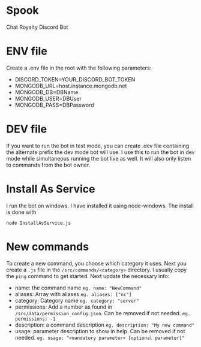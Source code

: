 # Spook
Chat Royalty Discord Bot

# ENV file

Create a .env file in the root with the following parameters:
- DISCORD_TOKEN=YOUR_DISCORD_BOT_TOKEN
- MONGODB_URL=host.instance.mongodb.net
- MONGODB_DB=DBName
- MONGODB_USER=DBUser
- MONGODB_PASS=DBPassword

# DEV file

If you want to run the bot in test mode, you can create .dev file containing the alternate prefix the dev mode bot will use.
I use this to run the bot in dev mode while simultaneous running the bot live as well. 
It will also only listen to commands from the bot owner.

# Install As Service
I run the bot on windows. I have installed it using node-windows. The install is done with 
```
node InstallAsService.js
```

# New commands
To create a new command, you choose which category it uses. Next you create a `.js` file in the `/src/commands/<category>` directory.
I usually copy the `ping` command to get started.
Next update the necessary info:
- name: the command name `eg. name: "NewCommand"`
- aliases: Array with aliases `eg. aliases: ["nc"]`
- category: Category name `eg. category: "server"`
- permissions: Add a number as found in `/src/data/permission_config.json`. Can be removed if not needed. `eg. permissions: -1`
- description: a command description `eg. description: "My new command"`
- usage: parameter description to show in help. Can be removed if not needed. `eg. usage: "<mandatory parameter> [optional parameter]"`